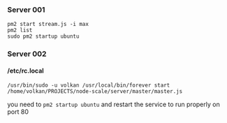 ### Server 001

~~~
pm2 start stream.js -i max
pm2 list
sudo pm2 startup ubuntu
~~~

### Server 002

#### /etc/rc.local

~~~
/usr/bin/sudo -u volkan /usr/local/bin/forever start /home/volkan/PROJECTS/node-scale/server/master/master.js
~~~

 you need to `pm2 startup ubuntu` and restart the service to run
 properly on port 80
